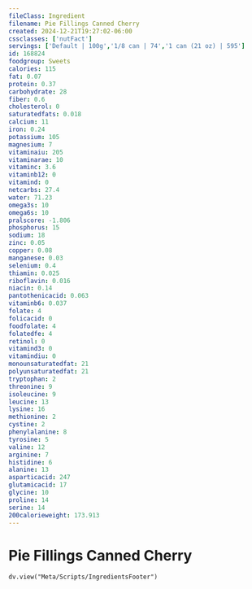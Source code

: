 ```yaml
---
fileClass: Ingredient
filename: Pie Fillings Canned Cherry
created: 2024-12-21T19:27:02-06:00
cssclasses: ['nutFact']
servings: ['Default | 100g','1/8 can | 74','1 can (21 oz) | 595']
id: 168824
foodgroup: Sweets
calories: 115
fat: 0.07
protein: 0.37
carbohydrate: 28
fiber: 0.6
cholesterol: 0
saturatedfats: 0.018
calcium: 11
iron: 0.24
potassium: 105
magnesium: 7
vitaminaiu: 205
vitaminarae: 10
vitaminc: 3.6
vitaminb12: 0
vitamind: 0
netcarbs: 27.4
water: 71.23
omega3s: 10
omega6s: 10
pralscore: -1.806
phosphorus: 15
sodium: 18
zinc: 0.05
copper: 0.08
manganese: 0.03
selenium: 0.4
thiamin: 0.025
riboflavin: 0.016
niacin: 0.14
pantothenicacid: 0.063
vitaminb6: 0.037
folate: 4
folicacid: 0
foodfolate: 4
folatedfe: 4
retinol: 0
vitamind3: 0
vitamindiu: 0
monounsaturatedfat: 21
polyunsaturatedfat: 21
tryptophan: 2
threonine: 9
isoleucine: 9
leucine: 13
lysine: 16
methionine: 2
cystine: 2
phenylalanine: 8
tyrosine: 5
valine: 12
arginine: 7
histidine: 6
alanine: 13
asparticacid: 247
glutamicacid: 17
glycine: 10
proline: 14
serine: 14
200calorieweight: 173.913
---
```


# Pie Fillings Canned Cherry

```dataviewjs
dv.view("Meta/Scripts/IngredientsFooter")
```